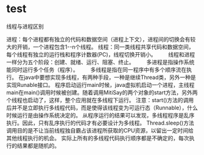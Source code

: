 # test
线程与进程区别 

进程：每个进程都有独立的代码和数据空间（进程上下文），进程间的切换会有较大的开销，一个进程包含1--n个线程。
线程：同一类线程共享代码和数据空间，每个线程有独立的运行栈和程序计数器(PC)，线程切换开销小。
　　线程和进程一样分为五个阶段：创建、就绪、运行、阻塞、终止。
　　多进程是指操作系统能同时运行多个任务（程序）。
　　多线程是指在同一程序中有多个顺序流在执行。
在java中要想实现多线程，有两种手段，一种是继续Thread类，另外一种是实现Runable接口。
程序启动运行main时候，java虚拟机启动一个进程，主线程main在main()调用时候被创建。随着调用MitiSay的两个对象的start方法，另外两个线程也启动了，这样，整个应用就在多线程下运行。
注意：start()方法的调用后并不是立即执行多线程代码，而是使得该线程变为可运行态（Runnable），什么时候运行是由操作系统决定的。
从程序运行的结果可以发现，多线程程序是乱序执行。因此，只有乱序执行的代码才有必要设计为多线程。
Thread.sleep()方法调用目的是不让当前线程独自霸占该进程所获取的CPU资源，以留出一定时间给其他线程执行的机会。
实际上所有的多线程代码执行顺序都是不确定的，每次执行的结果都是随机的。

